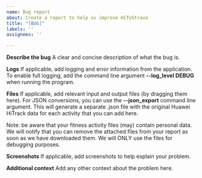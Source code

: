 ```yaml
---
name: Bug report
about: Create a report to help us improve HiToStrava
title: "[BUG]"
labels: ''
assignees: ''

---
```


**Describe the bug**
A clear and concise description of what the bug is.

**Logs**
If applicable, add logging and error information from the application.
To enable full logging, add the command line argument **--log_level DEBUG** when running the program.

**Files**
If applicable, add relevant input and output files (by dragging them here).
For JSON conversions, you can use the **--json_export** command line argument. This will generate a separate .json file with the original Huawei HiTrack data for each activity that you can add here. 

Note: be aware that your fitness activity files (may) contain personal data. We will notify that you can remove the attached files from your report as soon as we have downloaded them. We will ONLY use the files for debugging purposes.

**Screenshots**
If applicable, add screenshots to help explain your problem.

**Additional context**
Add any other context about the problem here.
